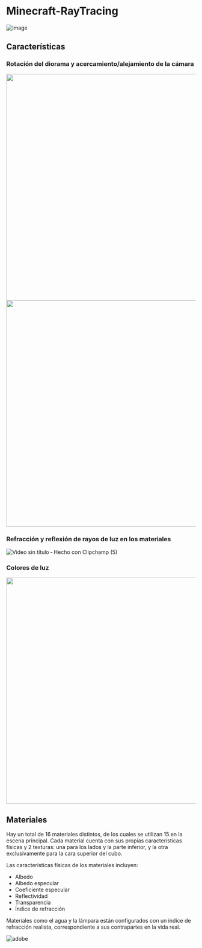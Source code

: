 # Minecraft-RayTracing

![image](https://github.com/adrianRFlores/Minecraft-RayTracing/assets/84111818/ce954c56-3594-4d01-8f22-b13f541d2d7e)

## Características

### Rotación del diorama y acercamiento/alejamiento de la cámara

<img src="https://github.com/adrianRFlores/Minecraft-RayTracing/assets/84111818/63947490-4f43-4181-984d-213312cba185" width="600">

<img src="https://github.com/adrianRFlores/Minecraft-RayTracing/assets/84111818/66cf72bc-f858-46f0-9e8a-ad0c5e64fce1" width="600">

### Refracción y reflexión de rayos de luz en los materiales

![Vídeo sin título ‐ Hecho con Clipchamp (5)](https://github.com/adrianRFlores/Minecraft-RayTracing/assets/84111818/ed42a112-b71e-4733-8467-1cd310815ca9)

### Colores de luz

<img src="https://github.com/adrianRFlores/Minecraft-RayTracing/assets/84111818/c5b5808b-e3e4-4d35-95ac-2afc8f6afe08" width="600">

## Materiales

Hay un total de 16 materiales distintos, de los cuales se utilizan 15 en la escena principal. Cada material cuenta con sus propias características físicas y 2 texturas: una para los lados y la parte inferior, y la otra exclusivamente para la cara superior del cubo.

Las características físicas de los materiales incluyen:

- Albedo
- Albedo especular
- Coeficiente especular
- Reflectividad
- Transparencia
- Índice de refracción
  
Materiales como el agua y la lámpara están configurados con un índice de refracción realista, correspondiente a sus contrapartes en la vida real.

![adobe](https://github.com/adrianRFlores/Minecraft-RayTracing/assets/84111818/c363ac3f-7706-48d3-8194-9f709c706f67)
